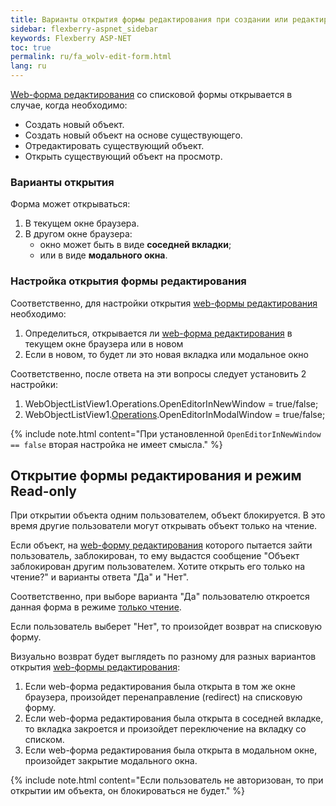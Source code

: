 ```yaml
---
title: Варианты открытия формы редактирования при создании или редактировании объекта в WOLV
sidebar: flexberry-aspnet_sidebar
keywords: Flexberry ASP-NET
toc: true
permalink: ru/fa_wolv-edit-form.html
lang: ru
---
```


[Web-форма редактирования](fa_editform.html) со списковой формы открывается в случае, когда необходимо:

* Создать новый объект.
* Создать новый объект на основе существующего.
* Отредактировать существующий объект.
* Открыть существующий объект на просмотр.

### Варианты открытия

Форма может открываться:

1. В текущем окне браузера.
2. В другом окне браузера:
    * окно может быть в виде **соседней вкладки**;
    * или в виде **модального окна**.

### Настройка открытия формы редактирования

Соответственно, для настройки открытия [web-формы редактирования](fa_editform.html) необходимо:

1. Определиться, открывается ли [web-форма редактирования](fa_editform.html) в текущем окне браузера или в новом
2. Если в новом, то будет ли это новая вкладка или модальное окно

Соответственно, после ответа на эти вопросы следует установить 2 настройки:

1. WebObjectListView1.Operations.OpenEditorInNewWindow = true/false;
2. WebObjectListView1.[Operations](fa_wolv-operations.html).OpenEditorInModalWindow = true/false;

{% include note.html content="При установленной `OpenEditorInNewWindow == false` вторая настройка не имеет смысла." %}

## Открытие формы редактирования и режим Read-only

При открытии объекта одним пользователем, объект блокируется. В это время другие пользователи могут открывать объект только на чтение. 

Если объект, на [web-форму редактирования](fa_editform.html) которого пытается зайти пользователь, заблокирован, то ему выдастся сообщение
"Объект заблокирован другим пользователем. Хотите открыть его только на чтение?" и варианты ответа "Да" и "Нет".

Соответственно, при выборе варианта "Да" пользователю откроется данная форма в режиме [только чтение](fa_read-only-web.html).

Если пользователь выберет "Нет", то произойдет возврат на списковую форму.

Визуально возврат будет выглядеть по разному для разных вариантов открытия [web-формы редактирования](fa_editform.html):

1. Если web-форма редактирования была открыта в том же окне браузера, произойдет перенаправление (redirect) на списковую форму.
2. Если web-форма редактирования была открыта в соседней вкладке, то вкладка закроется и произойдет переключение на вкладку со списком.
3. Если web-форма редактирования была открыта в модальном окне, произойдет закрытие модального окна.

{% include note.html content="Если пользователь не авторизован, то при открытии им объекта, он блокироваться не будет." %} 
